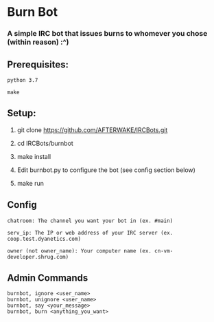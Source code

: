 # Burn Bot

### A simple IRC bot that issues burns to whomever you chose (within reason) :^)

## Prerequisites:
	
	python 3.7 

	make


## Setup:


 1.   git clone https://github.com/AFTERWAKE/IRCBots.git

 2.   cd IRCBots/burnbot

 3.   make install

 4.   Edit burnbot.py to configure the bot (see config section below)

 5.   make run



## Config

	chatroom: The channel you want your bot in (ex. #main)

	serv_ip: The IP or web address of your IRC server (ex. coop.test.dyanetics.com)

	owner (not owner_name): Your computer name (ex. cn-vm-developer.shrug.com)


## Admin Commands
	
	burnbot, ignore <user_name>
	burnbot, unignore <user_name>
	burnbot, say <your_message>
	burnbot, burn <anything_you_want>